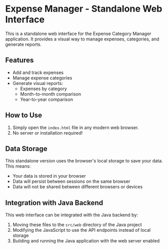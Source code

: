 # Expense Manager - Standalone Web Interface

This is a standalone web interface for the Expense Category Manager application. It provides a visual way to manage expenses, categories, and generate reports.

## Features

- Add and track expenses
- Manage expense categories
- Generate visual reports:
  - Expenses by category
  - Month-to-month comparison
  - Year-to-year comparison

## How to Use

1. Simply open the `index.html` file in any modern web browser.
2. No server or installation required!

## Data Storage

This standalone version uses the browser's local storage to save your data. This means:
- Your data is stored in your browser
- Data will persist between sessions on the same browser
- Data will not be shared between different browsers or devices

## Integration with Java Backend

This web interface can be integrated with the Java backend by:
1. Moving these files to the `src/web` directory of the Java project
2. Modifying the JavaScript to use the API endpoints instead of local storage
3. Building and running the Java application with the web server enabled
